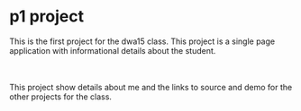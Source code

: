 # p1 project

This is the first project for the dwa15 class. This project is a single page application with informational details about the student.

<br>
<br>
This project show details about me and the links to source and demo for the other projects for the class.
